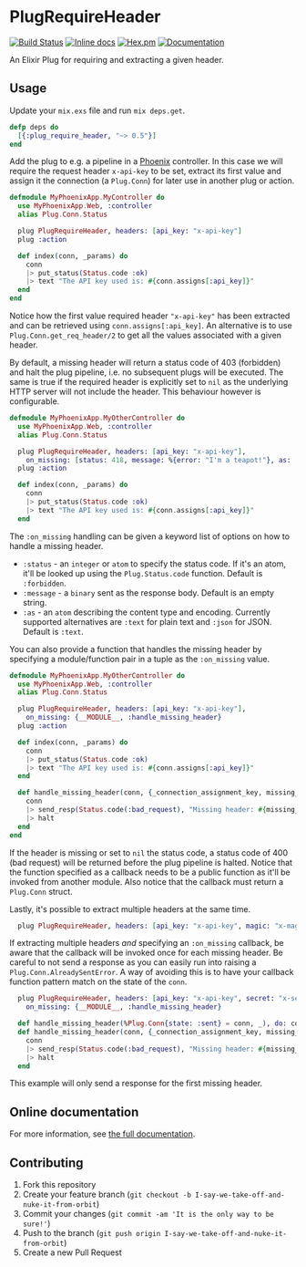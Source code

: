 # PlugRequireHeader

[![Build Status](https://travis-ci.org/DevL/plug_require_header.svg?branch=master)](https://travis-ci.org/DevL/plug_require_header)
[![Inline docs](http://inch-ci.org/github/DevL/plug_require_header.svg?branch=master)](http://inch-ci.org/github/DevL/plug_require_header)
[![Hex.pm](https://img.shields.io/hexpm/v/plug_require_header.svg)](https://hex.pm/packages/plug_require_header)
[![Documentation](https://img.shields.io/badge/Documentation-online-c800c8.svg)](http://hexdocs.pm/plug_require_header)

An Elixir Plug for requiring and extracting a given header.

## Usage

Update your `mix.exs` file and run `mix deps.get`.
```elixir
defp deps do
  [{:plug_require_header, "~> 0.5"}]
end
```

Add the plug to e.g. a pipeline in a [Phoenix](http://www.phoenixframework.org/)
controller. In this case we will require the request header `x-api-key` to be set,
extract its first value and assign it the connection (a `Plug.Conn`) for later use
in another plug or action.
```elixir
defmodule MyPhoenixApp.MyController do
  use MyPhoenixApp.Web, :controller
  alias Plug.Conn.Status

  plug PlugRequireHeader, headers: [api_key: "x-api-key"]
  plug :action

  def index(conn, _params) do
    conn
    |> put_status(Status.code :ok)
    |> text "The API key used is: #{conn.assigns[:api_key]}"
  end
end
```
Notice how the first value required header `"x-api-key"` has been extracted
and can be retrieved using `conn.assigns[:api_key]`. An alternative is to use
`Plug.Conn.get_req_header/2` to get all the values associated with a given header.

By default, a missing header will return a status code of 403 (forbidden) and halt
the plug pipeline, i.e. no subsequent plugs will be executed. The same is true if
the required header is explicitly set to `nil` as the underlying HTTP server will
not include the header. This behaviour however is configurable.
```elixir
defmodule MyPhoenixApp.MyOtherController do
  use MyPhoenixApp.Web, :controller
  alias Plug.Conn.Status

  plug PlugRequireHeader, headers: [api_key: "x-api-key"],
    on_missing: [status: 418, message: %{error: "I'm a teapot!"}, as: :json]
  plug :action

  def index(conn, _params) do
    conn
    |> put_status(Status.code :ok)
    |> text "The API key used is: #{conn.assigns[:api_key]}"
  end
```
The `:on_missing` handling can be given a keyword list of options on how to handle
a missing header.

* `:status` - an `integer` or `atom` to specify the status code. If it's an atom,
it'll be looked up using the `Plug.Status.code` function. Default is `:forbidden`.
* `:message` - a `binary` sent as the response body. Default is an empty string.
* `:as` - an `atom` describing the content type and encoding. Currently supported
alternatives are `:text` for plain text and `:json` for JSON. Default is `:text`.

You can also provide a function that handles the missing header by specifying a
module/function pair in a tuple as the `:on_missing` value.
```elixir
defmodule MyPhoenixApp.MyOtherController do
  use MyPhoenixApp.Web, :controller
  alias Plug.Conn.Status

  plug PlugRequireHeader, headers: [api_key: "x-api-key"],
    on_missing: {__MODULE__, :handle_missing_header}
  plug :action

  def index(conn, _params) do
    conn
    |> put_status(Status.code :ok)
    |> text "The API key used is: #{conn.assigns[:api_key]}"
  end

  def handle_missing_header(conn, {_connection_assignment_key, missing_header_key}) do
    conn
    |> send_resp(Status.code(:bad_request), "Missing header: #{missing_header_key}")
    |> halt
  end
end
```
If the header is missing or set to `nil` the status code, a status code of 400
(bad request) will be returned before the plug pipeline is halted. Notice that
the function specified as a callback needs to be a public function as it'll be
invoked from another module. Also notice that the callback must return a `Plug.Conn` struct.

Lastly, it's possible to extract multiple headers at the same time.
```elixir
  plug PlugRequireHeader, headers: [api_key: "x-api-key", magic: "x-magic"]
```

If extracting multiple headers _and_ specifying an `:on_missing` callback, be aware
that the callback will be invoked once for each missing header. Be careful to not send
a response as you can easily run into raising a `Plug.Conn.AlreadySentError`. A way of
avoiding this is to have your callback function pattern match on the state of the `conn`.
```elixir
  plug PlugRequireHeader, headers: [api_key: "x-api-key", secret: "x-secret"],
    on_missing: {__MODULE__, :handle_missing_header}

  def handle_missing_header(%Plug.Conn{state: :sent} = conn, _), do: conn
  def handle_missing_header(conn, {_connection_assignment_key, missing_header_key}) do
    conn
    |> send_resp(Status.code(:bad_request), "Missing header: #{missing_header_key}")
    |> halt
  end
```
This example will only send a response for the first missing header.

## Online documentation

For more information, see [the full documentation](http://hexdocs.pm/plug_require_header).

## Contributing

1. Fork this repository
2. Create your feature branch (`git checkout -b I-say-we-take-off-and-nuke-it-from-orbit`)
3. Commit your changes (`git commit -am 'It is the only way to be sure!'`)
4. Push to the branch (`git push origin I-say-we-take-off-and-nuke-it-from-orbit`)
5. Create a new Pull Request
